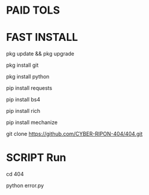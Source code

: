 
# PAID TOLS

# FAST INSTALL 

pkg update && pkg upgrade

pkg install git

pkg install python

pip install requests

pip install bs4

pip install rich

pip install mechanize

git clone https://github.com/CYBER-RIPON-404/404.git

# SCRIPT Run
cd 404

python error.py

